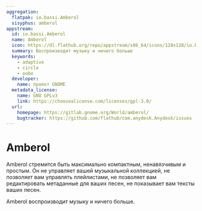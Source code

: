 ```yaml
---
aggregation:
  flatpak: io.bassi.Amberol
  sisyphus: amberol
appstream:
  id: io.bassi.Amberol
  name: Amberol
  icon: https://dl.flathub.org/repo/appstream/x86_64/icons/128x128/io.bassi.Amberol.png
  summary: Воспроизводит музыку и ничего больше
  keywords:
    - adaptive
    - circle
    - oobe
  developer:
    name: проект GNOME
  metadata_license:
    name: GNU GPLv3
    link: https://choosealicense.com/licenses/gpl-3.0/
  url:
    homepage: https://gitlab.gnome.org/World/amberol/
    bugtracker: https://github.com/flathub/com.anydesk.Anydesk/issues
---
```


# Amberol

Amberol стремится быть максимально компактным, ненавязчивым и простым. Он не управляет вашей музыкальной коллекцией, не позволяет вам управлять плейлистами, не позволяет вам редактировать метаданные для ваших песен, не показывает вам тексты ваших песен.

Amberol воспроизводит музыку и ничего больше.

<!--@include: @apps/.parts/install/content-repo.md-->
<!--@include: @apps/.parts/install/content-flatpak.md-->
